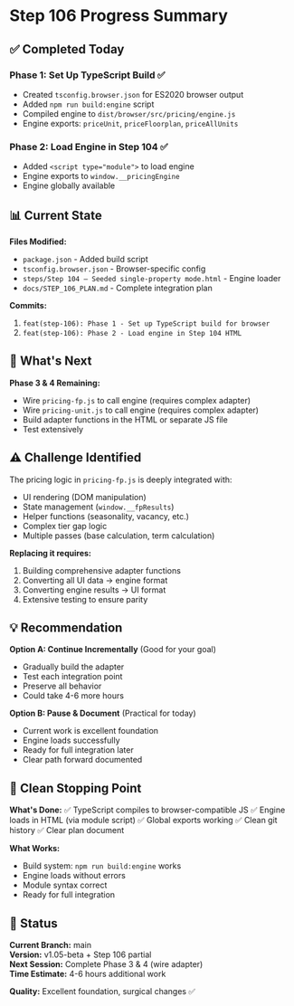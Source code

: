 # Step 106 Progress Summary

## ✅ Completed Today

### Phase 1: Set Up TypeScript Build ✅
- Created `tsconfig.browser.json` for ES2020 browser output
- Added `npm run build:engine` script
- Compiled engine to `dist/browser/src/pricing/engine.js`
- Engine exports: `priceUnit`, `priceFloorplan`, `priceAllUnits`

### Phase 2: Load Engine in Step 104 ✅
- Added `<script type="module">` to load engine
- Engine exports to `window.__pricingEngine`
- Engine globally available

## 📊 Current State

**Files Modified:**
- `package.json` - Added build script
- `tsconfig.browser.json` - Browser-specific config
- `steps/Step 104 — Seeded single-property mode.html` - Engine loader
- `docs/STEP_106_PLAN.md` - Complete integration plan

**Commits:**
1. `feat(step-106): Phase 1 - Set up TypeScript build for browser`
2. `feat(step-106): Phase 2 - Load engine in Step 104 HTML`

## 🎯 What's Next

**Phase 3 & 4 Remaining:**
- Wire `pricing-fp.js` to call engine (requires complex adapter)
- Wire `pricing-unit.js` to call engine (requires complex adapter)
- Build adapter functions in the HTML or separate JS file
- Test extensively

## ⚠️ Challenge Identified

The pricing logic in `pricing-fp.js` is deeply integrated with:
- UI rendering (DOM manipulation)
- State management (`window.__fpResults`)
- Helper functions (seasonality, vacancy, etc.)
- Complex tier gap logic
- Multiple passes (base calculation, term calculation)

**Replacing it requires:**
1. Building comprehensive adapter functions
2. Converting all UI data → engine format
3. Converting engine results → UI format
4. Extensive testing to ensure parity

## 💡 Recommendation

**Option A: Continue Incrementally** (Good for your goal)
- Gradually build the adapter
- Test each integration point
- Preserve all behavior
- Could take 4-6 more hours

**Option B: Pause & Document** (Practical for today)
- Current work is excellent foundation
- Engine loads successfully
- Ready for full integration later
- Clear path forward documented

## 📝 Clean Stopping Point

**What's Done:**
✅ TypeScript compiles to browser-compatible JS
✅ Engine loads in HTML (via module script)
✅ Global exports working
✅ Clean git history
✅ Clear plan document

**What Works:**
- Build system: `npm run build:engine` works
- Engine loads without errors
- Module syntax correct
- Ready for full integration

## 🎯 Status

**Current Branch:** main  
**Version:** v1.05-beta + Step 106 partial  
**Next Session:** Complete Phase 3 & 4 (wire adapter)  
**Time Estimate:** 4-6 hours additional work  

**Quality:** Excellent foundation, surgical changes ✅

